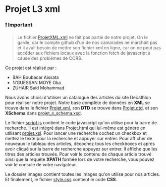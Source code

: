 # Projet L3 xml

### ❗ **Important**

> Le fichier [ProjetXML.xml](ProjetXML.xml) ne fait pas partie de notre projet.
> On le garde, car le compte github d'un de nos camarades ne marchait pas et il avait besoin de mettre son fichier xml en ligne,
> car on ne peut pas accéder aux fichiers locaux avec la fonction fetch de javascript à cause des problèmes de CORS.

Ce projet est réalisé par :
- BAH Boubacar Aissata
- N’GUESSAN MOYE Oka
- ZUHAIR Saïd Mohammad

Nous avons choisi d'utiliser un catalogue des articles du site Decathlon pour réaliser notre projet.
Notre base complète de données en **XML** se trouve dans le fichier [Projet.xml](Projet.xml), 
son **DTD** se trouve dans [Projet.dtd](Projet.dtd), 
et son **XSchema** dans [projet_x_schema.xsd](projet_x_schema.xsd).


Le fichier [script.js](script.js) contient le code javascript qu'on utilise pour la barre de recherche. 
Il est intégré dans [Projet.html](Projet.html) qui lui-même est généré en utilisant [projet.xsl](projet.xsl). Pour lancer une recherche cochez un checkbox et mettez le texte pour la recherche et appuyer sur entrer. Pour afficher de nouveaux le tableau des articles, décochez tous les checkboxes et après avoir cliqué sur la barre de recherche appuyez sur entrer.
Il affiche que les titres des articles trouvés. Pour voir le contenu de chaque article trouvé ainsi que la requête **XPATH** formée lors de votre recherche, vous pouvez voir le console de votre navigateur.

Le dossier images contient toutes les images qu'on utilise pour nos articles. Et finalement, le fichier [style.css](style.css) contient le code **CSS**.
